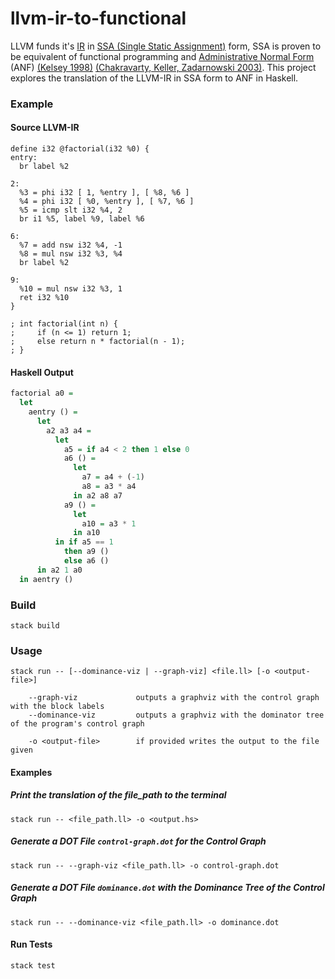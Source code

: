 # llvm-ir-to-functional

LLVM funds it's [IR](https://llvm.org/docs/LangRef.html) in [SSA (Single Static Assignment)](https://en.wikipedia.org/wiki/Static_single-assignment_form) form, SSA is proven to be equivalent of 
functional programming and [Administrative Normal Form](https://en.wikipedia.org/wiki/A-normal_form) (ANF) [(Kelsey 1998)](https://doi.org/10.1145/278283.278285) 
[(Chakravarty, Keller, Zadarnowski 2003)](https://doi.org/10.1016/S1571-0661(05)82596-4). This project
explores the translation of the LLVM-IR in SSA form to ANF in Haskell.

### Example

#### Source LLVM-IR

```llvm-ir
define i32 @factorial(i32 %0) {
entry:
  br label %2

2:
  %3 = phi i32 [ 1, %entry ], [ %8, %6 ]
  %4 = phi i32 [ %0, %entry ], [ %7, %6 ]
  %5 = icmp slt i32 %4, 2
  br i1 %5, label %9, label %6

6:
  %7 = add nsw i32 %4, -1
  %8 = mul nsw i32 %3, %4
  br label %2

9:
  %10 = mul nsw i32 %3, 1
  ret i32 %10
}

; int factorial(int n) {
;     if (n <= 1) return 1;
;     else return n * factorial(n - 1);
; }
```

#### Haskell Output

```haskell
factorial a0 =
  let
    aentry () =
      let
        a2 a3 a4 =
          let
            a5 = if a4 < 2 then 1 else 0
            a6 () =
              let
                a7 = a4 + (-1)
                a8 = a3 * a4
              in a2 a8 a7
            a9 () =
              let
                a10 = a3 * 1
              in a10 
          in if a5 == 1
            then a9 ()
            else a6 ()
      in a2 1 a0
  in aentry ()
```


### Build

```
stack build
```

### Usage

```
stack run -- [--dominance-viz | --graph-viz] <file.ll> [-o <output-file>]

    --graph-viz             outputs a graphviz with the control graph with the block labels
    --dominance-viz         outputs a graphviz with the dominator tree of the program's control graph

    -o <output-file>        if provided writes the output to the file given
```

#### Examples

##### Print the translation of the file_path to the terminal

```
stack run -- <file_path.ll> -o <output.hs>
```

##### Generate a DOT File `control-graph.dot` for the Control Graph

```
stack run -- --graph-viz <file_path.ll> -o control-graph.dot
```

##### Generate a DOT File `dominance.dot` with the Dominance Tree of the Control Graph

```
stack run -- --dominance-viz <file_path.ll> -o dominance.dot
```

#### Run Tests

```haskell
stack test
```
